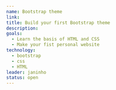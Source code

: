 ```yaml
---
name: Bootstrap theme
link:
title: Build your first Bootstrap theme
description:
goals:
  - Learn the basis of HTML and CSS
  - Make your fist personal website
technology:
  - bootstrap
  - css
  - HTML
leader: janinho
status: open
---
```


